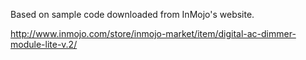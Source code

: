 Based on sample code downloaded from InMojo's website.

http://www.inmojo.com/store/inmojo-market/item/digital-ac-dimmer-module-lite-v.2/
